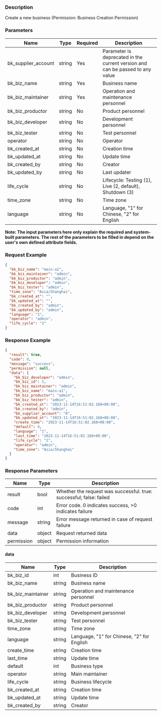 ### Description

Create a new business (Permission: Business Creation Permission)

### Parameters

| Name                | Type   | Required | Description                                             |
|---------------------|--------|----------|---------------------------------------------------------|
| bk_supplier_account | string | Yes      | Parameter is deprecated in the current version and can be passed to any value                                       |
| bk_biz_name         | string | Yes      | Business name                                           |
| bk_biz_maintainer   | string | Yes      | Operation and maintenance personnel                     |
| bk_biz_productor    | string | No       | Product personnel                                       |
| bk_biz_developer    | string | No       | Development personnel                                   |
| bk_biz_tester       | string | No       | Test personnel                                          |
| operator            | string | No       | Operator                                                |
| bk_created_at       | string | No       | Creation time                                           |
| bk_updated_at       | string | No       | Update time                                             |
| bk_created_by       | string | No       | Creator                                                 |
| bk_updated_by       | string | No       | Last updater                                            |
| life_cycle          | string | No       | Lifecycle: Testing (1), Live (2, default), Shutdown (3) |
| time_zone           | string | No       | Time zone                                               |
| language            | string | No       | Language, "1" for Chinese, "2" for English              |

**Note: The input parameters here only explain the required and system-built parameters. The rest of the parameters to
be filled in depend on the user's own defined attribute fields.**

### Request Example

```json
{
  "bk_biz_name": "main-a1",
  "bk_biz_maintainer": "admin",
  "bk_biz_productor": "admin",
  "bk_biz_developer": "admin",
  "bk_biz_tester": "admin",
  "time_zone": "Asia/Shanghai",
  "bk_created_at": "",
  "bk_updated_at": "",
  "bk_created_by": "admin",
  "bk_updated_by": "admin",
  "language": "1",
  "operator": "admin",
  "life_cycle": "2"
}
```

### Response Example

```json
{
  "result": true,
  "code": 0,
  "message": "success",
  "permission": null,
  "data": {
    "bk_biz_developer": "admin",
    "bk_biz_id": 5,
    "bk_biz_maintainer": "admin",
    "bk_biz_name": "main-a1",
    "bk_biz_productor": "admin",
    "bk_biz_tester": "admin",
    "bk_created_at": "2023-11-14T16:51:02.168+08:00",
    "bk_created_by": "admin",
    "bk_supplier_account": "0",
    "bk_updated_at": "2023-11-14T16:51:02.168+08:00",
    "create_time": "2023-11-14T16:51:02.168+08:00",
    "default": 0,
    "language": "1",
    "last_time": "2023-11-14T16:51:02.168+08:00",
    "life_cycle": "2",
    "operator": "admin",
    "time_zone": "Asia/Shanghai"
  }
}
```

### Response Parameters

| Name       | Type   | Description                                                         |
|------------|--------|---------------------------------------------------------------------|
| result     | bool   | Whether the request was successful. true: successful; false: failed |
| code       | int    | Error code. 0 indicates success, >0 indicates failure               |
| message    | string | Error message returned in case of request failure                   |
| data       | object | Request returned data                                               |
| permission | object | Permission information                                              |

#### data

| Name                | Type   | Description                                |
|---------------------|--------|--------------------------------------------|
| bk_biz_id           | int    | Business ID                                |
| bk_biz_name         | string | Business name                              |
| bk_biz_maintainer   | string | Operation and maintenance personnel        |
| bk_biz_productor    | string | Product personnel                          |
| bk_biz_developer    | string | Development personnel                      |
| bk_biz_tester       | string | Test personnel                             |
| time_zone           | string | Time zone                                  |
| language            | string | Language, "1" for Chinese, "2" for English |
| create_time         | string | Creation time                              |
| last_time           | string | Update time                                |
| default             | int    | Business type                              |
| operator            | string | Main maintainer                            |
| life_cycle          | string | Business lifecycle                         |
| bk_created_at       | string | Creation time                              |
| bk_updated_at       | string | Update time                                |
| bk_created_by       | string | Creator                                    |
